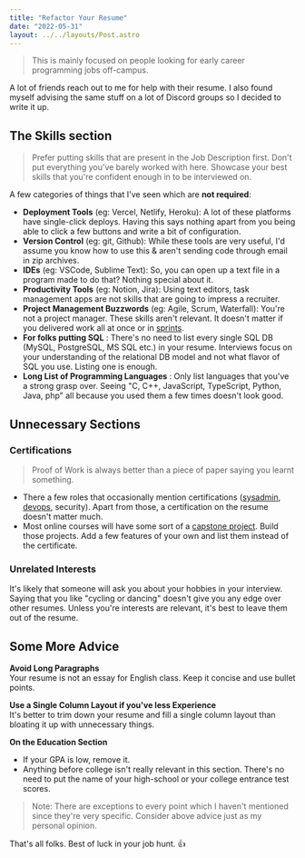 ```yaml
---
title: "Refactor Your Resume"
date: "2022-05-31"
layout: ../../layouts/Post.astro
---
```


> This is mainly focused on people looking for early career programming jobs off-campus.

A lot of friends reach out to me for help with their resume. I also found myself advising the same stuff on a lot of Discord groups so I decided to write it up.

## The Skills section

> Prefer putting skills that are present in the Job Description first. Don't put everything you've barely worked with here. Showcase your best skills that you're confident enough in to be interviewed on.

A few categories of things that I've seen which are **not required**:

- **Deployment Tools** (eg: Vercel, Netlify, Heroku): A lot of these platforms have single-click deploys. Having this says nothing apart from you being able to click a few buttons and write a bit of configuration.
- **Version Control** (eg: git, Github): While these tools are very useful, I'd assume you know how to use this & aren't sending code through email in zip archives.
- **IDEs** (eg: VSCode, Sublime Text): So, you can open up a text file in a program made to do that? Nothing special about it.
- **Productivity Tools** (eg: Notion, Jira): Using text editors, task management apps are not skills that are going to impress a recruiter.
- **Project Management Buzzwords** (eg: Agile, Scrum, Waterfall): You're not a project manager. These skills aren't relevant. It doesn't matter if you delivered work all at once or in [sprints](https://www.atlassian.com/agile/scrum/sprints).
- **For folks putting SQL** : There's no need to list every single SQL DB (MySQL, PostgreSQL, MS SQL etc.) in your resume. Interviews focus on your understanding of the relational DB model and not what flavor of SQL you use. Listing one is enough.
- **Long List of Programming Languages** : Only list languages that you've a strong grasp over. Seeing "C, C++, JavaScript, TypeScript, Python, Java, php" all because you used them a few times doesn't look good.

## Unnecessary Sections

### Certifications

> Proof of Work is always better than a piece of paper saying you learnt something.

- There a few roles that occasionally mention certifications ([sysadmin](https://en.wikipedia.org/wiki/System_administrator), [devops](https://www.atlassian.com/devops/what-is-devops/devops-engineer), security). Apart from those, a certification on the resume doesn't matter much.
- Most online courses will have some sort of a [capstone project](https://en.wikipedia.org/wiki/Capstone_course). Build those projects. Add a few features of your own and list them instead of the certificate.

### Unrelated Interests

It's likely that someone will ask you about your hobbies in your interview. Saying that you like "cycling or dancing" doesn't give you any edge over other resumes. Unless you're interests are relevant, it's best to leave them out of the resume.

## Some More Advice

**Avoid Long Paragraphs**\
Your resume is not an essay for English class. Keep it concise and use bullet points.

**Use a Single Column Layout if you've less Experience**\
It's better to trim down your resume and fill a single column layout than bloating it up with unnecessary things.

**On the Education Section**

- If your GPA is low, remove it.
- Anything before college isn't really relevant in this section. There's no need to put the name of your high-school or your college entrance test scores.

> Note: There are exceptions to every point which I haven't mentioned since they're very specific. Consider above advice just as my personal opinion.

That's all folks. Best of luck in your job hunt. 👍
